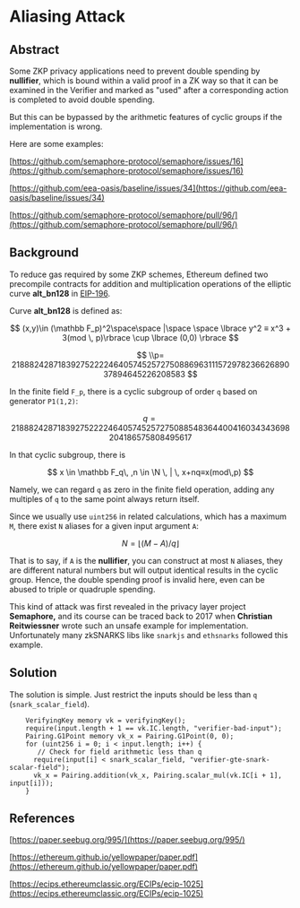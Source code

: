 # Aliasing Attack

## Abstract

Some ZKP privacy applications need to prevent double spending by **nullifier**, which is bound within a valid proof in a ZK way so that it can be examined in the Verifier and marked as "used" after a corresponding action is completed to avoid double spending.

But this can be bypassed by the arithmetic features of cyclic groups if the implementation is wrong.



Here are some examples:

[https://github.com/semaphore-protocol/semaphore/issues/16](https://github.com/semaphore-protocol/semaphore/issues/16)

[https://github.com/eea-oasis/baseline/issues/34](https://github.com/eea-oasis/baseline/issues/34)

[https://github.com/semaphore-protocol/semaphore/pull/96/](https://github.com/semaphore-protocol/semaphore/pull/96/)

## Background

To reduce gas required by some ZKP schemes, Ethereum defined two precompile contracts for addition and multiplication operations of the elliptic curve **alt\_bn128** in [EIP-196](https://eips.ethereum.org/EIPS/eip-196).

Curve **alt\_bn128** is defined as:

$$
(x,y)\in (\mathbb F_p)^2\space\space |\space \space \lbrace y^2 ≡ x^3 + 3(mod \, p)\rbrace \cup \lbrace (0,0) \rbrace
$$

$$
\\p= 21888242871839275222246405745257275088696311157297823662689037894645226208583
$$

In the finite field `F_p`, there is a cyclic subgroup of order `q` based on generator `P1(1,2)`:

$$
q = 21888242871839275222246405745257275088548364400416034343698204186575808495617
$$

In that cyclic subgroup, there is

$$
x \in \mathbb F_q\, ,n \in \N \, | \, x+nq≡x(mod\,p)
$$

Namely, we can regard `q` as zero in the finite field operation, adding any multiples of `q` to the same point always return itself.

Since we usually use `uint256` in related calculations, which has a maximum `M`, there exist `N` aliases for a given input argument `A`:

$$
N =⌊(M-A)/q⌋
$$

That is to say, if `A` is the **nullifier**, you can construct at most `N` aliases, they are different natural numbers but will output identical results in the cyclic group. Hence, the double spending proof is invalid here, even can be abused to triple or quadruple spending.



This kind of attack was first revealed in the privacy layer project **Semaphore,** and its course can be traced back to 2017 when **Christian Reitwiessner** wrote such an unsafe example for implementation. Unfortunately many zkSNARKS libs like `snarkjs` and `ethsnarks` followed this example.

## Solution

The solution is simple. Just restrict the inputs should be less than `q` (`snark_scalar_field`).

```
    VerifyingKey memory vk = verifyingKey();
    require(input.length + 1 == vk.IC.length, "verifier-bad-input");
    Pairing.G1Point memory vk_x = Pairing.G1Point(0, 0);
    for (uint256 i = 0; i < input.length; i++) {
       // Check for field arithmetic less than q
      require(input[i] < snark_scalar_field, "verifier-gte-snark-scalar-field");
      vk_x = Pairing.addition(vk_x, Pairing.scalar_mul(vk.IC[i + 1], input[i]));
    }
```

## References

[https://paper.seebug.org/995/](https://paper.seebug.org/995/)

[https://ethereum.github.io/yellowpaper/paper.pdf](https://ethereum.github.io/yellowpaper/paper.pdf)

[https://ecips.ethereumclassic.org/ECIPs/ecip-1025](https://ecips.ethereumclassic.org/ECIPs/ecip-1025)



